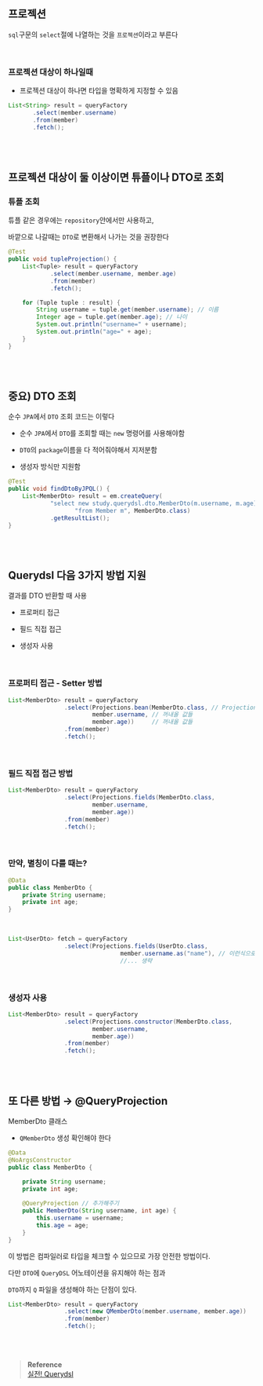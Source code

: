 ## 프로젝션

`sql`구문의 `select`절에 나열하는 것을 `프로젝션`이라고 부른다

<br/>

### 프로젝션 대상이 하나일때

- 프로젝션 대상이 하나면 타입을 명확하게 지정할 수 있음

```java
List<String> result = queryFactory
       .select(member.username)
       .from(member)
       .fetch();
```

<br/><br/>

## 프로젝션 대상이 둘 이상이면 튜플이나 DTO로 조회

### 튜플 조회

튜플 같은 경우에는 `repository`안에서만 사용하고,

바깥으로 나갈때는 `DTO`로 변환해서 나가는 것을 권장한다

```java
@Test
public void tupleProjection() {
    List<Tuple> result = queryFactory
            .select(member.username, member.age)
            .from(member)
            .fetch();

    for (Tuple tuple : result) {
        String username = tuple.get(member.username); // 이름
        Integer age = tuple.get(member.age); // 나이
        System.out.println("username=" + username);
        System.out.println("age=" + age);
    }
}
```

<br/><br/>

## 중요) DTO 조회

순수 `JPA`에서 `DTO` 조회 코드는 이렇다

- 순수 `JPA`에서 `DTO`를 조회할 때는 `new` 명령어를 사용해야함

- `DTO`의 `package`이름을 다 적어줘야해서 지저분함
- 생성자 방식만 지원함

```java
@Test
public void findDtoByJPQL() {
    List<MemberDto> result = em.createQuery(
            "select new study.querydsl.dto.MemberDto(m.username, m.age) " + 
                   "from Member m", MemberDto.class)
            .getResultList();
}
```

<br/><br/>

## Querydsl 다음 3가지 방법 지원

결과를 DTO 반환할 때 사용

- 프로퍼티 접근

- 필드 직접 접근
- 생성자 사용

<br/>

### 프로퍼티 접근 - Setter 방법

```java
List<MemberDto> result = queryFactory
                .select(Projections.bean(MemberDto.class, // Projections 사용해줘야 한다
                        member.username, // 꺼내올 값들
                        member.age))     // 꺼내올 값들
                .from(member)
                .fetch();
```

<br/>

### 필드 직접 접근 방법

```java
List<MemberDto> result = queryFactory
                .select(Projections.fields(MemberDto.class,
                        member.username,
                        member.age))
                .from(member)
                .fetch();
```

<br/>

### 만약, 별칭이 다를 때는?

```java
@Data
public class MemberDto {
    private String username;
    private int age;
}
```

<br/>

```java
List<UserDto> fetch = queryFactory
                .select(Projections.fields(UserDto.class,
                                member.username.as("name"), // 이런식으로 사용
                                //... 생략
```

<br/>

### 생성자 사용

```java
List<MemberDto> result = queryFactory
                .select(Projections.constructor(MemberDto.class,
                        member.username,
                        member.age))
                .from(member)
                .fetch();
```

<br/><br/>

## 또 다른 방법 → @QueryProjection

MemberDto 클래스

- `QMemberDto` 생성 확인해야 한다

```java
@Data
@NoArgsConstructor
public class MemberDto {

    private String username;
    private int age;
    
    @QueryProjection // 추가해주기
    public MemberDto(String username, int age) {
        this.username = username;
        this.age = age;
    }
}
```

이 방법은 컴파일러로 타입을 체크할 수 있으므로 가장 안전한 방법이다. 

다만 `DTO`에 `QueryDSL` 어노테이션을 유지해야 하는 점과 

`DTO`까지 `Q` 파일을 생성해야 하는 단점이 있다.

```java
List<MemberDto> result = queryFactory
                .select(new QMemberDto(member.username, member.age))
                .from(member)
                .fetch();
```

<br/><br/>

>**Reference** <br/>[실전! Querydsl](https://www.inflearn.com/course/querydsl-%EC%8B%A4%EC%A0%84?_gl=1*lhve3a*_ga*OTY2ODU2MjYxLjE2NzkwNjYzNDU.*_ga_85V6SRKGJV*MTY5MjcwODMyNi40Mi4xLjE2OTI3MDgzMzMuNTMuMC4w)

